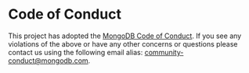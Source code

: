 # Code of Conduct

This project has adopted the [MongoDB Code of Conduct](https://www.mongodb.com/community-code-of-conduct).
If you see any violations of the above or have any other concerns or questions please contact us
using the following email alias: community-conduct@mongodb.com.
